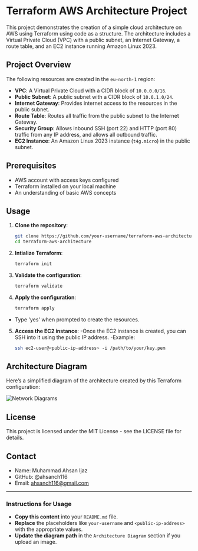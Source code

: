 # Terraform AWS Architecture Project

This project demonstrates the creation of a simple cloud architecture on AWS using Terraform using code as a structure. The architecture includes a Virtual Private Cloud (VPC) with a public subnet, an Internet Gateway, a route table, and an EC2 instance running Amazon Linux 2023.

## Project Overview

The following resources are created in the `eu-north-1` region:

- **VPC**: A Virtual Private Cloud with a CIDR block of `10.0.0.0/16`.
- **Public Subnet**: A public subnet with a CIDR block of `10.0.1.0/24`.
- **Internet Gateway**: Provides internet access to the resources in the public subnet.
- **Route Table**: Routes all traffic from the public subnet to the Internet Gateway.
- **Security Group**: Allows inbound SSH (port 22) and HTTP (port 80) traffic from any IP address, and allows all outbound traffic.
- **EC2 Instance**: An Amazon Linux 2023 instance (`t4g.micro`) in the public subnet.

## Prerequisites

- AWS account with access keys configured
- Terraform installed on your local machine
- An understanding of basic AWS concepts

## Usage

1. **Clone the repository**:
   ```bash
   git clone https://github.com/your-username/terraform-aws-architecture.git
   cd terraform-aws-architecture
2. **Intialize Terraform**:
   ```bash
   terraform init
3. **Validate the configuration**:
   ```bash
   terraform validate
4. **Apply the configuration**:
   ```bash
   terraform apply
  - Type 'yes' when prompted to create the resources.
5. **Access the EC2 instance**:
    -Once the EC2 instance is created, you can SSH into it using the public IP address.
    -Example:
    ```bash
    ssh ec2-user@<public-ip-address> -i /path/to/your/key.pem
 
## Architecture Diagram
Here’s a simplified diagram of the architecture created by this Terraform configuration:

![Network Diagrams](https://github.com/user-attachments/assets/77133538-08a1-49f5-ac29-6f8f9c626b3f)

## License
This project is licensed under the MIT License - see the LICENSE file for details.

## Contact
- Name: Muhammad Ahsan Ijaz
- GitHub: @ahsanch116
- Email: ahsanch116@gmail.com


---

### **Instructions for Usage**
- **Copy this content** into your `README.md` file.
- **Replace** the placeholders like `your-username` and `<public-ip-address>` with the appropriate values.
- **Update the diagram path** in the `Architecture Diagram` section if you upload an image.
  


